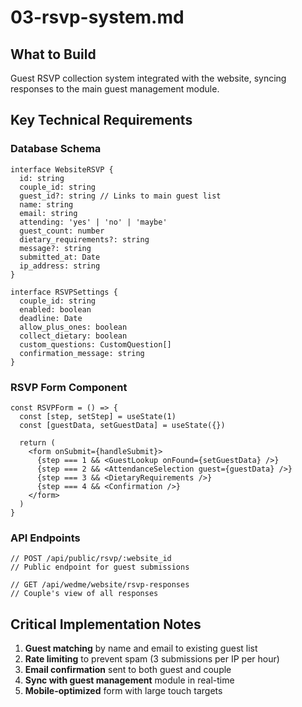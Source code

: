 # 03-rsvp-system.md

## What to Build

Guest RSVP collection system integrated with the website, syncing responses to the main guest management module.

## Key Technical Requirements

### Database Schema

```
interface WebsiteRSVP {
  id: string
  couple_id: string
  guest_id?: string // Links to main guest list
  name: string
  email: string
  attending: 'yes' | 'no' | 'maybe'
  guest_count: number
  dietary_requirements?: string
  message?: string
  submitted_at: Date
  ip_address: string
}

interface RSVPSettings {
  couple_id: string
  enabled: boolean
  deadline: Date
  allow_plus_ones: boolean
  collect_dietary: boolean
  custom_questions: CustomQuestion[]
  confirmation_message: string
}
```

### RSVP Form Component

```
const RSVPForm = () => {
  const [step, setStep] = useState(1)
  const [guestData, setGuestData] = useState({})
  
  return (
    <form onSubmit={handleSubmit}>
      {step === 1 && <GuestLookup onFound={setGuestData} />}
      {step === 2 && <AttendanceSelection guest={guestData} />}
      {step === 3 && <DietaryRequirements />}
      {step === 4 && <Confirmation />}
    </form>
  )
}
```

### API Endpoints

```
// POST /api/public/rsvp/:website_id
// Public endpoint for guest submissions

// GET /api/wedme/website/rsvp-responses
// Couple's view of all responses
```

## Critical Implementation Notes

1. **Guest matching** by name and email to existing guest list
2. **Rate limiting** to prevent spam (3 submissions per IP per hour)
3. **Email confirmation** sent to both guest and couple
4. **Sync with guest management** module in real-time
5. **Mobile-optimized** form with large touch targets